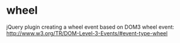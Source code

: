 wheel
=====

jQuery plugin creating a wheel event based on DOM3 wheel event: http://www.w3.org/TR/DOM-Level-3-Events/#event-type-wheel